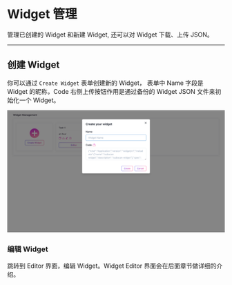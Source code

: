 # Widget 管理

管理已创建的 Widget 和新建 Widget, 还可以对 Widget 下载、上传 JSON。

---

## 创建 Widget

你可以通过 `Create Widget` 表单创建新的 Widget， 表单中 Name 字段是 Widget 的昵称，Code 右侧上传按钮作用是通过备份的 Widget JSON 文件来初始化一个 Widget。

![Create Widget](../assets/images/widget-editor-1.png "Create Widget")

### 编辑 Widget

跳转到 Editor 界面，编辑 Widget。Widget Editor 界面会在后面章节做详细的介绍。
